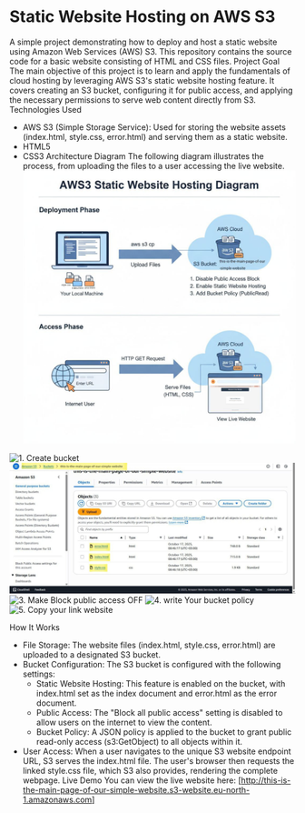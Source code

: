 # Static Website Hosting on AWS S3

A simple project demonstrating how to deploy and host a static website using Amazon Web Services (AWS) S3. This repository contains the source code for a basic website consisting of HTML and CSS files.
Project Goal
The main objective of this project is to learn and apply the fundamentals of cloud hosting by leveraging AWS S3's static website hosting feature. It covers creating an S3 bucket, configuring it for public access, and applying the necessary permissions to serve web content directly from S3.
Technologies Used
 * AWS S3 (Simple Storage Service): Used for storing the website assets (index.html, style.css, error.html) and serving them as a static website.
 * HTML5
 * CSS3
Architecture Diagram
The following diagram illustrates the process, from uploading the files to a user accessing the live website.
![1 AWS S3 Bucket Static Website Hosting Diagram ](Diagram.jpg)



![1. Create bucket](Create_bucket.jpg)
![2. Upload your files](Objects.jpg)
![3. Make Block public access OFF](Block_public_access.jpg)
![4. write Your bucket policy](Bucket_policy.jpg)
![5. Copy your link website](Static_website_hosting.jpg)


How It Works
 * File Storage: The website files (index.html, style.css, error.html) are uploaded to a designated S3 bucket.
 * Bucket Configuration: The S3 bucket is configured with the following settings:
   * Static Website Hosting: This feature is enabled on the bucket, with index.html set as the index document and error.html as the error document.
   * Public Access: The "Block all public access" setting is disabled to allow users on the internet to view the content.
   * Bucket Policy: A JSON policy is applied to the bucket to grant public read-only access (s3:GetObject) to all objects within it.
 * User Access: When a user navigates to the unique S3 website endpoint URL, S3 serves the index.html file. The user's browser then requests the linked style.css file, which S3 also provides, rendering the complete webpage.
Live Demo
You can view the live website here:
[http://this-is-the-main-page-of-our-simple-website.s3-website.eu-north-1.amazonaws.com]
